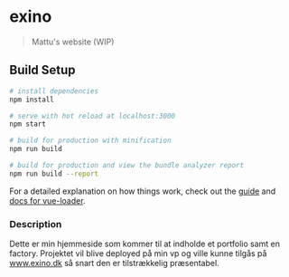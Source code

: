 # exino

> Mattu's website (WIP)

## Build Setup

``` bash
# install dependencies
npm install

# serve with hot reload at localhost:3000
npm start

# build for production with minification
npm run build

# build for production and view the bundle analyzer report
npm run build --report
```

For a detailed explanation on how things work, check out the [guide](http://vuejs-templates.github.io/webpack/) and [docs for vue-loader](http://vuejs.github.io/vue-loader).

### Description

Dette er min hjemmeside som kommer til at indholde et portfolio samt en factory. Projektet vil blive deployed på min vp og ville kunne tilgås på www.exino.dk så snart den er tilstrækkelig præsentabel. 
